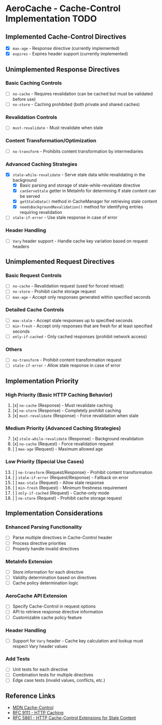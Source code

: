 # AeroCache - Cache-Control Implementation TODO

## Implemented Cache-Control Directives
- [x] `max-age` - Response directive (currently implemented)
- [x] `expires` - Expires header support (currently implemented)

## Unimplemented Response Directives

### Basic Caching Controls
- [ ] `no-cache` - Requires revalidation (can be cached but must be validated before use)
- [ ] `no-store` - Caching prohibited (both private and shared caches)

### Revalidation Controls
- [ ] `must-revalidate` - Must revalidate when stale

### Content Transformation/Optimization
- [ ] `no-transform` - Prohibits content transformation by intermediaries

### Advanced Caching Strategies
- [x] `stale-while-revalidate` - Serve stale data while revalidating in the background
  - [x] Basic parsing and storage of stale-while-revalidate directive
  - [x] `canServeStale` getter in MetaInfo for determining if stale content can be served
  - [x] `getStaleData()` method in CacheManager for retrieving stale content
  - [x] `needsBackgroundRevalidation()` method for identifying entries requiring revalidation
- [ ] `stale-if-error` - Use stale response in case of error

### Header Handling
- [ ] `Vary` header support - Handle cache key variation based on request headers

## Unimplemented Request Directives

### Basic Request Controls
- [ ] `no-cache` - Revalidation request (used for forced reload)
- [ ] `no-store` - Prohibit cache storage request
- [ ] `max-age` - Accept only responses generated within specified seconds

### Detailed Cache Controls
- [ ] `max-stale` - Accept stale responses up to specified seconds
- [ ] `min-fresh` - Accept only responses that are fresh for at least specified seconds
- [ ] `only-if-cached` - Only cached responses (prohibit network access)

### Others
- [ ] `no-transform` - Prohibit content transformation request
- [ ] `stale-if-error` - Allow stale response in case of error

## Implementation Priority

### High Priority (Basic HTTP Caching Behavior)
1. [x] `no-cache` (Response) - Must revalidate caching
2. [x] `no-store` (Response) - Completely prohibit caching
3. [x] `must-revalidate` (Response) - Force revalidation when stale

### Medium Priority (Advanced Caching Strategies)
7. [x] `stale-while-revalidate` (Response) - Background revalidation
9. [x] `no-cache` (Request) - Force revalidation request
10. [ ] `max-age` (Request) - Maximum allowed age

### Low Priority (Special Use Cases)
13. [ ] `no-transform` (Request/Response) - Prohibit content transformation
14. [ ] `stale-if-error` (Request/Response) - Fallback on error
15. [ ] `max-stale` (Request) - Allow stale response
16. [ ] `min-fresh` (Request) - Minimum freshness requirement
17. [ ] `only-if-cached` (Request) - Cache-only mode
18. [ ] `no-store` (Request) - Prohibit cache storage request

## Implementation Considerations

### Enhanced Parsing Functionality
- [ ] Parse multiple directives in Cache-Control header
- [ ] Process directive priorities
- [ ] Properly handle invalid directives

### MetaInfo Extension
- [ ] Store information for each directive
- [ ] Validity determination based on directives
- [ ] Cache policy determination logic

### AeroCache API Extension
- [ ] Specify Cache-Control in request options
- [ ] API to retrieve response directive information
- [ ] Customizable cache policy feature

### Header Handling
- [ ] Support for `Vary` header - Cache key calculation and lookup must respect Vary header values

### Add Tests
- [ ] Unit tests for each directive
- [ ] Combination tests for multiple directives
- [ ] Edge case tests (invalid values, conflicts, etc.)

## Reference Links
- [MDN Cache-Control](https://developer.mozilla.org/en-US/docs/Web/HTTP/Headers/Cache-Control)
- [RFC 9111 - HTTP Caching](https://httpwg.org/specs/rfc9111.html)
- [RFC 5861 - HTTP Cache-Control Extensions for Stale Content](https://httpwg.org/specs/rfc5861.html)
